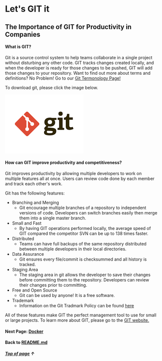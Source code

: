 # Let's GIT it
## The Importance of GIT for Productivity in Companies 

#### What is GIT? 

Git is a source control system to help teams collaborate in a single project without disturbing any other code. GIT tracks changes created locally, and when the developer is ready for those changes to be pushed, GIT will add those changes to your repository. Want to find out more about terms and definitions? No Problem! Go to our [Git Termonology Page!](https://github.com/vfm2/is601-miniproject/blob/main/gitTermsPage.md "Get Terminology")

To download git, please click the image below. 

[![Git logo](images/gitIcon.png)](https://git-scm.com/downloads)

#### How can GIT improve productivity and competitiveness?

Git improves productivity by allowing multiple developers to work on multiple features all at once. Users can review code done by each member and track each other's work.

Git has the following features:

- Branching and Merging
    - Git encourage multiple branches of a repository to independent versions of code. Developers can switch branches easily then merge them into a single master branch.
- Small and Fast
    - By having GIT operations performed locally, the average speed of GIT compared the competitor SVN can be up to 138 times faster.
- Distributed
    - Teams can have full backups of the same repository distributed between multiple developers in their local directories. 
- Data Assurance
    - Git ensures every file/commit is checksummed and all history is tracked. 
- Staging Area
    - The staging area in git allows the developer to save their changes before committing them to the repository. Developers can review their changes prior to committing. 
- Free and Open Source
    - Git can be used by anyone! It is a free software.
- Trademark
    - Information on the Git Tradmark Policy can be found [here](https://git-scm.com/about/trademark)

All of these features make GIT the perfect management tool to use for small or large projects. To learn more about GIT, please go to the [GIT website.](https://git-scm.com/about "GIT About Page") 




#### Next Page: [Docker](https://github.com/vfm2/is601-miniproject/blob/main/dockerPage.md)
#### Back to [README.md](https://github.com/vfm2/is601-miniproject/blob/main/README.md)

##### [Top of page](#Let's-GIT-it) &#8593;
